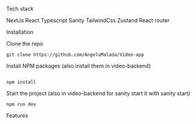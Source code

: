 Tech stack

NextJs
React
Typescript
Sanity
TailwindCss
Zustand
React router

Installation

Clone the repo

```
git clone https://github.com/AngeloMalada/Video-app

```

Install NPM packages (also install them in video-backend)

```

npm install

```

Start the project (also in video-backend for sanity start it with sanity start)

```
npm run dev

```

Features
